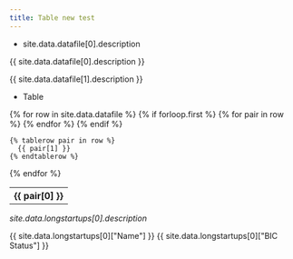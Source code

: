 ```yaml
---
title: Table new test
---
```


* site.data.datafile[0].description

{{ site.data.datafile[0].description }}

{{ site.data.datafile[1].description }}


* Table

<table>
  {% for row in site.data.datafile %}
    {% if forloop.first %}
    <tr>
      {% for pair in row %}
        <th>{{ pair[0] }}</th>
      {% endfor %}
    </tr>
    {% endif %}

    {% tablerow pair in row %}
      {{ pair[1] }}
    {% endtablerow %}
  {% endfor %}
</table>

*site.data.longstartups[0].description*

{{ site.data.longstartups[0]["Name"] }}
{{ site.data.longstartups[0]["BIC Status"] }}


